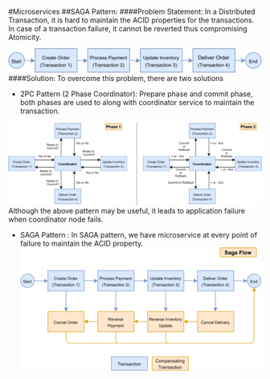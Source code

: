 #Microservices
##SAGA Pattern:
####Problem Statement: 
In a Distributed Transaction, it is hard to maintain the ACID properties for the transactions.
In case of a transaction failure, it cannot be reverted thus compromising Atomicity.

![img.png](images/microservices/Microservices01.png)
####Solution:
To overcome this problem, there are two solutions 

* 2PC Pattern (2 Phase Coordinator): Prepare phase and commit phase, both phases are used to along with coordinator service to maintain the transaction.

 ![img.png](images/microservices/2PCPattern.png) Although the above pattern may be useful, it leads to application failure when coordinator node fails.

* SAGA Pattern : In SAGA pattern, we have microservice at every point of failure to maintain the ACID property.
![img.png](images/microservices/SAGA.png)